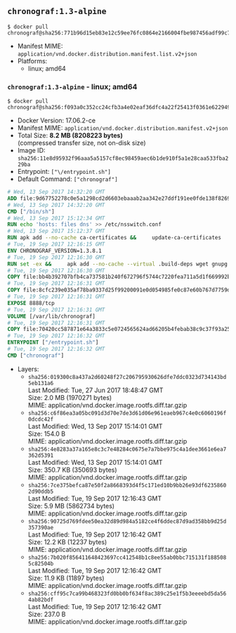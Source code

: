 ## `chronograf:1.3-alpine`

```console
$ docker pull chronograf@sha256:771b96d15eb83e12c59ee76fc0864e2166004fbe987456adf99c727580bf4983
```

-	Manifest MIME: `application/vnd.docker.distribution.manifest.list.v2+json`
-	Platforms:
	-	linux; amd64

### `chronograf:1.3-alpine` - linux; amd64

```console
$ docker pull chronograf@sha256:f093a0c352cc24cfb3a4e02eaf36dfc4a22f25413f0361e622949b717ca7f429
```

-	Docker Version: 17.06.2-ce
-	Manifest MIME: `application/vnd.docker.distribution.manifest.v2+json`
-	Total Size: **8.2 MB (8208223 bytes)**  
	(compressed transfer size, not on-disk size)
-	Image ID: `sha256:11e8d95932f96aaa5a5157cf8ec98459aec6b1de910f5a1e28caa533fba229ba`
-	Entrypoint: `["\/entrypoint.sh"]`
-	Default Command: `["chronograf"]`

```dockerfile
# Wed, 13 Sep 2017 14:32:20 GMT
ADD file:9d67752278c0e5a1298cd2d6603ebaaab2aa342e27ddf191ee0fde138f82698c in / 
# Wed, 13 Sep 2017 14:32:20 GMT
CMD ["/bin/sh"]
# Wed, 13 Sep 2017 15:12:34 GMT
RUN echo 'hosts: files dns' >> /etc/nsswitch.conf
# Wed, 13 Sep 2017 15:12:37 GMT
RUN apk add --no-cache ca-certificates &&     update-ca-certificates
# Tue, 19 Sep 2017 12:16:15 GMT
ENV CHRONOGRAF_VERSION=1.3.8.1
# Tue, 19 Sep 2017 12:16:30 GMT
RUN set -ex &&     apk add --no-cache --virtual .build-deps wget gnupg tar &&     for key in         05CE15085FC09D18E99EFB22684A14CF2582E0C5 ;     do         gpg --keyserver ha.pool.sks-keyservers.net --recv-keys "$key" ||         gpg --keyserver pgp.mit.edu --recv-keys "$key" ||         gpg --keyserver keyserver.pgp.com --recv-keys "$key" ;     done &&     wget -q https://dl.influxdata.com/chronograf/releases/chronograf-${CHRONOGRAF_VERSION}-static_linux_amd64.tar.gz.asc &&     wget -q https://dl.influxdata.com/chronograf/releases/chronograf-${CHRONOGRAF_VERSION}-static_linux_amd64.tar.gz &&     gpg --batch --verify chronograf-${CHRONOGRAF_VERSION}-static_linux_amd64.tar.gz.asc chronograf-${CHRONOGRAF_VERSION}-static_linux_amd64.tar.gz &&     mkdir -p /usr/src &&     tar -C /usr/src -xzf chronograf-${CHRONOGRAF_VERSION}-static_linux_amd64.tar.gz &&     rm -f /usr/src/chronograf-*/chronograf.conf &&     chmod +x /usr/src/chronograf-*/* &&     cp -a /usr/src/chronograf-*/* /usr/bin/ &&     rm -rf *.tar.gz* /usr/src /root/.gnupg &&     apk del .build-deps
# Tue, 19 Sep 2017 12:16:30 GMT
COPY file:bb4b392707bfb4ca737581b240f672796f5744c7220fea711a5d1f669992b912 in /usr/share/chronograf/LICENSE 
# Tue, 19 Sep 2017 12:16:31 GMT
COPY file:8cfc239e035af78ba9337d25f99200091e0d054985fe0c87e60b767d7759d99d in /usr/share/chronograf/agpl-3.0.md 
# Tue, 19 Sep 2017 12:16:31 GMT
EXPOSE 8888/tcp
# Tue, 19 Sep 2017 12:16:31 GMT
VOLUME [/var/lib/chronograf]
# Tue, 19 Sep 2017 12:16:31 GMT
COPY file:70420cc587871e64a3833c5e0724565624ad66205b4febab38c9c37f93a25e28 in /entrypoint.sh 
# Tue, 19 Sep 2017 12:16:32 GMT
ENTRYPOINT ["/entrypoint.sh"]
# Tue, 19 Sep 2017 12:16:32 GMT
CMD ["chronograf"]
```

-	Layers:
	-	`sha256:019300c8a437a2d60248f27c206795930626dfe7ddc0323d734143bd5eb131a6`  
		Last Modified: Tue, 27 Jun 2017 18:48:47 GMT  
		Size: 2.0 MB (1970271 bytes)  
		MIME: application/vnd.docker.image.rootfs.diff.tar.gzip
	-	`sha256:c6f86ea3a05bc091d3d70e7de3d61d06e961eaeb967c4e0c6060196f0dcdc42f`  
		Last Modified: Wed, 13 Sep 2017 15:14:01 GMT  
		Size: 154.0 B  
		MIME: application/vnd.docker.image.rootfs.diff.tar.gzip
	-	`sha256:4e8283a37a165e8c3c7e48284c0675e7a7bbe975c4a1dee3661e6ea7362d5391`  
		Last Modified: Wed, 13 Sep 2017 15:14:01 GMT  
		Size: 350.7 KB (350693 bytes)  
		MIME: application/vnd.docker.image.rootfs.diff.tar.gzip
	-	`sha256:7ce375befca87e50f2a8668393d4f5c171ed10b9bb26e93df62358602d90ddb5`  
		Last Modified: Tue, 19 Sep 2017 12:16:43 GMT  
		Size: 5.9 MB (5862734 bytes)  
		MIME: application/vnd.docker.image.rootfs.diff.tar.gzip
	-	`sha256:90725d769fdee50ea32d89d984a5182ce4f6ddec87d9ad358bb9d25d357390ae`  
		Last Modified: Tue, 19 Sep 2017 12:16:42 GMT  
		Size: 12.2 KB (12237 bytes)  
		MIME: application/vnd.docker.image.rootfs.diff.tar.gzip
	-	`sha256:7b020f856411648423697cc412548b1c8ee55ab0bbc715131f1885085c82504b`  
		Last Modified: Tue, 19 Sep 2017 12:16:42 GMT  
		Size: 11.9 KB (11897 bytes)  
		MIME: application/vnd.docker.image.rootfs.diff.tar.gzip
	-	`sha256:cff95c7ca99b468323fd0bb0bf634f8ac389c25e1f5b3eeeebd5da564ab82bdf`  
		Last Modified: Tue, 19 Sep 2017 12:16:42 GMT  
		Size: 237.0 B  
		MIME: application/vnd.docker.image.rootfs.diff.tar.gzip
